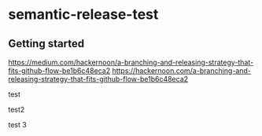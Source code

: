 # semantic-release-test


## Getting started



https://medium.com/hackernoon/a-branching-and-releasing-strategy-that-fits-github-flow-be1b6c48eca2
https://hackernoon.com/a-branching-and-releasing-strategy-that-fits-github-flow-be1b6c48eca2

test

test2

test 3